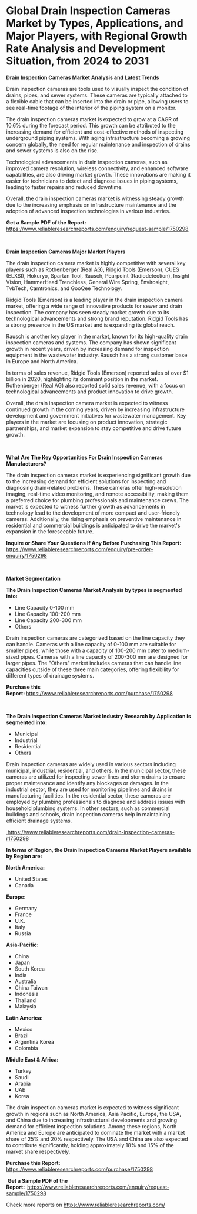 <p><h1>Global Drain Inspection Cameras Market by Types, Applications, and Major Players, with Regional Growth Rate Analysis and Development Situation, from 2024 to 2031</h1></p><p><strong>Drain Inspection Cameras Market Analysis and Latest Trends</strong></p>
<p><p>Drain inspection cameras are tools used to visually inspect the condition of drains, pipes, and sewer systems. These cameras are typically attached to a flexible cable that can be inserted into the drain or pipe, allowing users to see real-time footage of the interior of the piping system on a monitor.</p><p>The drain inspection cameras market is expected to grow at a CAGR of 10.6% during the forecast period. This growth can be attributed to the increasing demand for efficient and cost-effective methods of inspecting underground piping systems. With aging infrastructure becoming a growing concern globally, the need for regular maintenance and inspection of drains and sewer systems is also on the rise.</p><p>Technological advancements in drain inspection cameras, such as improved camera resolution, wireless connectivity, and enhanced software capabilities, are also driving market growth. These innovations are making it easier for technicians to detect and diagnose issues in piping systems, leading to faster repairs and reduced downtime.</p><p>Overall, the drain inspection cameras market is witnessing steady growth due to the increasing emphasis on infrastructure maintenance and the adoption of advanced inspection technologies in various industries.</p></p>
<p><strong>Get a Sample PDF of the Report:&nbsp;</strong> <a href="https://www.reliableresearchreports.com/enquiry/request-sample/1750298">https://www.reliableresearchreports.com/enquiry/request-sample/1750298</a></p>
<p>&nbsp;</p>
<p><strong>Drain Inspection Cameras Major Market Players</strong></p>
<p><p>The drain inspection camera market is highly competitive with several key players such as Rothenberger (Real AG), Ridgid Tools (Emerson), CUES (ELXSI), Hokuryo, Spartan Tool, Rausch, Pearpoint (Radiodetection), Insight Vision, HammerHead Trenchless, General Wire Spring, Envirosight, TvbTech, Camtronics, and GooQee Technology.</p><p>Ridgid Tools (Emerson) is a leading player in the drain inspection camera market, offering a wide range of innovative products for sewer and drain inspection. The company has seen steady market growth due to its technological advancements and strong brand reputation. Ridgid Tools has a strong presence in the US market and is expanding its global reach.</p><p>Rausch is another key player in the market, known for its high-quality drain inspection cameras and systems. The company has shown significant growth in recent years, driven by increasing demand for inspection equipment in the wastewater industry. Rausch has a strong customer base in Europe and North America.</p><p>In terms of sales revenue, Ridgid Tools (Emerson) reported sales of over $1 billion in 2020, highlighting its dominant position in the market. Rothenberger (Real AG) also reported solid sales revenue, with a focus on technological advancements and product innovation to drive growth.</p><p>Overall, the drain inspection camera market is expected to witness continued growth in the coming years, driven by increasing infrastructure development and government initiatives for wastewater management. Key players in the market are focusing on product innovation, strategic partnerships, and market expansion to stay competitive and drive future growth.</p></p>
<p>&nbsp;</p>
<p><strong>What Are The Key Opportunities For Drain Inspection Cameras Manufacturers?</strong></p>
<p><p>The drain inspection cameras market is experiencing significant growth due to the increasing demand for efficient solutions for inspecting and diagnosing drain-related problems. These cameras offer high-resolution imaging, real-time video monitoring, and remote accessibility, making them a preferred choice for plumbing professionals and maintenance crews. The market is expected to witness further growth as advancements in technology lead to the development of more compact and user-friendly cameras. Additionally, the rising emphasis on preventive maintenance in residential and commercial buildings is anticipated to drive the market's expansion in the foreseeable future.</p></p>
<p><strong>Inquire or Share Your Questions If Any Before Purchasing This Report:</strong> <a href="https://www.reliableresearchreports.com/enquiry/pre-order-enquiry/1750298">https://www.reliableresearchreports.com/enquiry/pre-order-enquiry/1750298</a></p>
<p>&nbsp;</p>
<p><strong>Market Segmentation</strong></p>
<p><strong>The Drain Inspection Cameras Market Analysis by types is segmented into:</strong></p>
<p><ul><li>Line Capacity 0-100 mm</li><li>Line Capacity 100-200 mm</li><li>Line Capacity 200-300 mm</li><li>Others</li></ul></p>
<p><p>Drain inspection cameras are categorized based on the line capacity they can handle. Cameras with a line capacity of 0-100 mm are suitable for smaller pipes, while those with a capacity of 100-200 mm cater to medium-sized pipes. Cameras with a line capacity of 200-300 mm are designed for larger pipes. The "Others" market includes cameras that can handle line capacities outside of these three main categories, offering flexibility for different types of drainage systems.</p></p>
<p><strong>Purchase this Report:&nbsp;</strong><a href="https://www.reliableresearchreports.com/purchase/1750298">https://www.reliableresearchreports.com/purchase/1750298</a></p>
<p>&nbsp;</p>
<p><strong>The Drain Inspection Cameras Market Industry Research by Application is segmented into:</strong></p>
<p><ul><li>Municipal</li><li>Industrial</li><li>Residential</li><li>Others</li></ul></p>
<p><p>Drain inspection cameras are widely used in various sectors including municipal, industrial, residential, and others. In the municipal sector, these cameras are utilized for inspecting sewer lines and storm drains to ensure proper maintenance and identify any blockages or damages. In the industrial sector, they are used for monitoring pipelines and drains in manufacturing facilities. In the residential sector, these cameras are employed by plumbing professionals to diagnose and address issues with household plumbing systems. In other sectors, such as commercial buildings and schools, drain inspection cameras help in maintaining efficient drainage systems.</p></p>
<p><a href="https://www.reliableresearchreports.com/drain-inspection-cameras-r1750298">&nbsp;https://www.reliableresearchreports.com/drain-inspection-cameras-r1750298</a></p>
<p><strong>In terms of Region, the Drain Inspection Cameras Market Players available by Region are:</strong></p>
<p>
    <p> <strong> North America: </strong>
        <ul>
            <li>United States</li>
            <li>Canada</li>
        </ul>
        </p> 
    <p> <strong> Europe: </strong>
        <ul>
            <li>Germany</li>
            <li>France</li>
            <li>U.K.</li>
            <li>Italy</li>
            <li>Russia</li>
        </ul>
        </p> 
    <p> <strong> Asia-Pacific: </strong>
        <ul>
            <li>China</li>
            <li>Japan</li>
            <li>South Korea</li>
            <li>India</li>
            <li>Australia</li>
            <li>China Taiwan</li>
            <li>Indonesia</li>
            <li>Thailand</li>
            <li>Malaysia</li>
        </ul>
        </p> 
    <p> <strong> Latin America: </strong>
        <ul>
            <li>Mexico</li>
            <li>Brazil</li>
            <li>Argentina Korea</li>
            <li>Colombia</li>
        </ul>
        </p> 
    <p> <strong> Middle East & Africa: </strong>
        <ul>
            <li>Turkey</li>
            <li>Saudi</li>
            <li>Arabia</li>
            <li>UAE</li>
            <li>Korea</li>
        </ul>
    </p>
    </p>
<p><p>The drain inspection cameras market is expected to witness significant growth in regions such as North America, Asia Pacific, Europe, the USA, and China due to increasing infrastructural developments and growing demand for efficient inspection solutions. Among these regions, North America and Europe are anticipated to dominate the market with a market share of 25% and 20% respectively. The USA and China are also expected to contribute significantly, holding approximately 18% and 15% of the market share respectively.</p></p>
<p><strong>Purchase this Report: </strong><a href="https://www.reliableresearchreports.com/purchase/1750298">https://www.reliableresearchreports.com/purchase/1750298</a></p>
<p>&nbsp;<strong>Get a Sample PDF of the Report:&nbsp;&nbsp;</strong><a href="https://www.reliableresearchreports.com/enquiry/request-sample/1750298">https://www.reliableresearchreports.com/enquiry/request-sample/1750298</a></p>
<p><strong></strong></p>
<p>Check more reports on <a href="https://www.reliableresearchreports.com/">https://www.reliableresearchreports.com/</a></p>